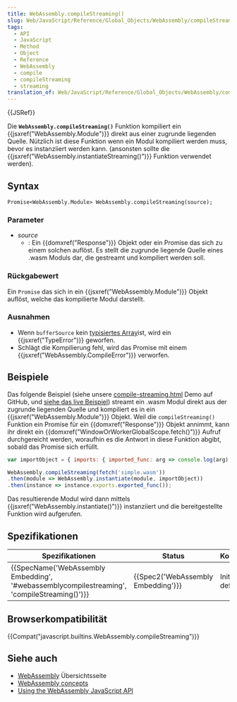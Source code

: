 ```yaml
---
title: WebAssembly.compileStreaming()
slug: Web/JavaScript/Reference/Global_Objects/WebAssembly/compileStreaming
tags:
  - API
  - JavaScript
  - Method
  - Object
  - Reference
  - WebAssembly
  - compile
  - compileStreaming
  - streaming
translation_of: Web/JavaScript/Reference/Global_Objects/WebAssembly/compileStreaming
---
```

{{JSRef}}

Die **`WebAssembly.compileStreaming()`** Funktion kompiliert ein {{jsxref("WebAssembly.Module")}} direkt aus einer zugrunde liegenden Quelle. Nützlich ist diese Funktion wenn ein Modul kompiliert werden muss, bevor es instanziiert werden kann. (ansonsten sollte die {{jsxref("WebAssembly.instantiateStreaming()")}} Funktion verwendet werden).

## Syntax

    Promise<WebAssembly.Module> WebAssembly.compileStreaming(source);

### Parameter

- _source_
  - : Ein {{domxref("Response")}} Objekt oder ein Promise das sich zu einem solchen auflöst. Es stellt die zugrunde liegende Quelle eines .wasm Moduls dar, die gestreamt und kompiliert werden soll.

### Rückgabewert

Ein `Promise` das sich in ein {{jsxref("WebAssembly.Module")}} Objekt auflöst, welche das kompilierte Modul darstellt.

### Ausnahmen

- Wenn `bufferSource` kein [typisiertes Array](/de/docs/Web/JavaScript/Typed_arrays)ist, wird ein {{jsxref("TypeError")}} geworfen.
- Schlägt die Kompilierung fehl, wird das Promise mit einem {{jsxref("WebAssembly.CompileError")}} verworfen.

## Beispiele

Das folgende Beispiel (siehe unsere [compile-streaming.html](https://github.com/mdn/webassembly-examples/blob/master/js-api-examples/compile-streaming.html) Demo auf GitHub, und [siehe das live Beispiel](https://mdn.github.io/webassembly-examples/js-api-examples/compile-streaming.html)) streamt ein .wasm Modul direkt aus der zugrunde liegenden Quelle und kompiliert es in ein {{jsxref("WebAssembly.Module")}} Objekt. Weil die `compileStreaming()` Funktion ein Promise für ein {{domxref("Response")}} Objekt annimmt, kann ihr direkt ein {{domxref("WindowOrWorkerGlobalScope.fetch()")}} Aufruf durchgereicht werden, woraufhin es die Antwort in diese Funktion abgibt, sobald das Promise sich erfüllt.

```js
var importObject = { imports: { imported_func: arg => console.log(arg) } };

WebAssembly.compileStreaming(fetch('simple.wasm'))
.then(module => WebAssembly.instantiate(module, importObject))
.then(instance => instance.exports.exported_func());
```

Das resultierende Modul wird dann mittels {{jsxref("WebAssembly.instantiate()")}} instanziiert und die bereitgestellte Funktion wird aufgerufen.

## Spezifikationen

| Spezifikationen                                                                                                          | Status                                       | Kommentar                 |
| ------------------------------------------------------------------------------------------------------------------------ | -------------------------------------------- | ------------------------- |
| {{SpecName('WebAssembly Embedding', '#webassemblycompilestreaming', 'compileStreaming()')}} | {{Spec2('WebAssembly Embedding')}} | Initial draft definition. |

## Browserkompatibilität

{{Compat("javascript.builtins.WebAssembly.compileStreaming")}}

## Siehe auch

- [WebAssembly](/de/docs/WebAssembly) Übersichtsseite
- [WebAssembly concepts](/de/docs/WebAssembly/Concepts)
- [Using the WebAssembly JavaScript API](/de/docs/WebAssembly/Using_the_JavaScript_API)
